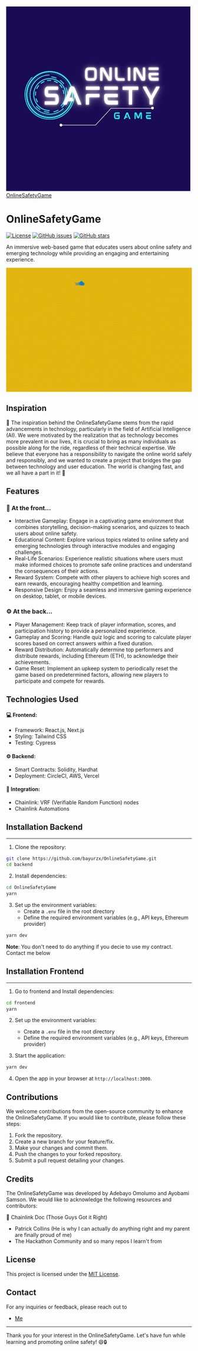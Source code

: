 [![OnlineSafetyGame](./frontend/public/assets/OnlineSafetyLogo.jpg)OnlineSafetyGame](https://chainlink-hack-frontend.vercel.app/)

OnlineSafetyGame
================

[![License](https://img.shields.io/badge/license-MIT-blue.svg)](https://opensource.org/licenses/MIT) 
[![GitHub issues](https://img.shields.io/github/issues/bayurzx/OnlineSafetyGame)](https://github.com/bayurzx/OnlineSafetyGame/issues) 
[![GitHub stars](https://img.shields.io/github/stars/bayurzx/OnlineSafetyGame)](https://github.com/bayurzx/OnlineSafetyGame/stargazers)

An immersive web-based game that educates users about online safety and emerging technology while providing an engaging and entertaining experience.

![OnlineSafetyGame Screenshot](./frontend/public/Screenshot.gif)

Inspiration
-----------

🌟 The inspiration behind the OnlineSafetyGame stems from the rapid advancements in technology, particularly in the field of Artificial Intelligence (AI). We were motivated by the realization that as technology becomes more prevalent in our lives, it is crucial to bring as many individuals as possible along for the ride, regardless of their technical expertise. We believe that everyone has a responsibility to navigate the online world safely and responsibly, and we wanted to create a project that bridges the gap between technology and user education. The world is changing fast, and we all have a part in it! 🌟

Features
--------

### 🚀 At the front...

-   Interactive Gameplay: Engage in a captivating game environment that combines storytelling, decision-making scenarios, and quizzes to teach users about online safety.
-   Educational Content: Explore various topics related to online safety and emerging technologies through interactive modules and engaging challenges.
-   Real-Life Scenarios: Experience realistic situations where users must make informed choices to promote safe online practices and understand the consequences of their actions.
-   Reward System: Compete with other players to achieve high scores and earn rewards, encouraging healthy competition and learning.
-   Responsive Design: Enjoy a seamless and immersive gaming experience on desktop, tablet, or mobile devices.

### ⚙️ At the back...

-   Player Management: Keep track of player information, scores, and participation history to provide a personalized experience.
-   Gameplay and Scoring: Handle quiz logic and scoring to calculate player scores based on correct answers within a fixed duration.
-   Reward Distribution: Automatically determine top performers and distribute rewards, including Ethereum (ETH), to acknowledge their achievements.
-   Game Reset: Implement an upkeep system to periodically reset the game based on predetermined factors, allowing new players to participate and compete for rewards.

Technologies Used
-----------------

#### 💻 Frontend:

-   Framework: React.js, Next.js
-   Styling: Tailwind CSS
-   Testing: Cypress

#### ⚙️ Backend:

-   Smart Contracts: Solidity, Hardhat
-   Deployment: CircleCI, AWS, Vercel

#### 🔗 Integration:

-   Chainlink: VRF (Verifiable Random Function) nodes
-   Chainlink Automations

## Installation Backend
------------

1.  Clone the repository:

``` sh
git clone https://github.com/bayurzx/OnlineSafetyGame.git
cd backend
```
2.  Install dependencies:

``` sh
cd OnlineSafetyGame
yarn
```
    

3.  Set up the environment variables:
    -   Create a `.env` file in the root directory
    -   Define the required environment variables (e.g., API keys, Ethereum provider)

```sh
yarn dev
```

**Note**: You don't need to do anything if you decie to use my contract. Contact me below

## Installation Frontend
------------


1.  Go to frontend and Install dependencies:

``` sh
cd frontend
yarn
```

2.  Set up the environment variables:
    -   Create a `.env` file in the root directory
    -   Define the required environment variables (e.g., API keys, Ethereum provider)
    
3.  Start the application:

```sh
yarn dev
```

4.  Open the app in your browser at `http://localhost:3000`.



Contributions
-------------

We welcome contributions from the open-source community to enhance the OnlineSafetyGame. If you would like to contribute, please follow these steps:

1.  Fork the repository.
2.  Create a new branch for your feature/fix.
3.  Make your changes and commit them.
4.  Push the changes to your forked repository.
5.  Submit a pull request detailing your changes.

Credits
-------

The OnlineSafetyGame was developed by Adebayo Omolumo and Ayobami Samson. We would like to acknowledge the following resources and contributors:

🚀  Chainlink Doc (Those Guys Got it Right)
-   Patrick Collins (He is why I can actually do anything right and my parent are finally proud of me)
-   The Hackathon Community and so many repos I learn't from

License
-------

This project is licensed under the [MIT License](./LICENSE).

Contact
-------

For any inquiries or feedback, please reach out to
- <a href="mailto:bayurzx@gmail.com?subject=Hello%20Adebayo&body=Hi?">Me</a>

* * * * *

Thank you for your interest in the OnlineSafetyGame. Let's have fun while learning and promoting online safety! 😄🔒